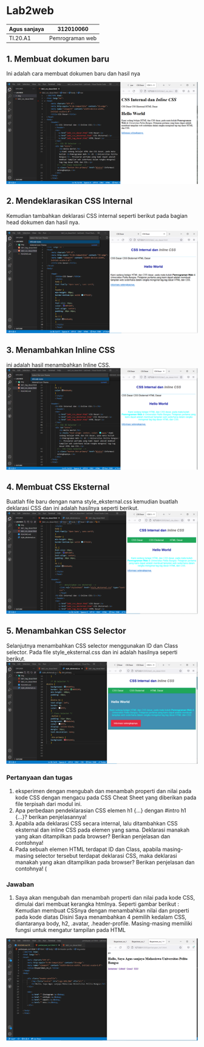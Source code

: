 # Lab2web 

| Agus sanjaya  | 312010060      |
| ------------  | ---------      |
| TI.20.A1      | Pemrograman web|

## 1. Membuat dokumen baru
Ini adalah cara membuat dokumen baru dan hasil nya 

![Lab2web](img/membuat%20dokumen%20html.PNG)

## 2. Mendeklarasikan CSS Internal
Kemudian tambahkan  deklarasi CSS internal seperti berikut pada bagian head dokumen dan hasil nya.

![Lab2web](img/mendeklarasi%20CSS%20Internal.PNG)

## 3. Menambahkan Inline CSS
ini adalah hasil menambahkan Inline CSS.
![Lab2web](img/menambahkan%20Inline%20CSS.PNG)

## 4. Membuat CSS Eksternal
Buatlah file baru dengan nama style_eksternal.css kemudian buatlah deklarasi CSS dan ini adalah hasilnya seperti berikut.
![Lab2web](img/membuat%20css%20eksternal.PNG)

## 5. Menambahkan CSS Selector
Selanjutnya menambahkan CSS selector menggunakan ID dan Class selector. Pada file style_eksternal.css dan ini adalah hasilnya seperti berikut.
![Lab2web](img/menambahkan%20css%20selector.PNG)

### Pertanyaan dan tugas 
1. eksperimen dengan mengubah dan menambah properti dan nilai pada kode CSS
dengan mengacu pada CSS Cheat Sheet yang diberikan pada file terpisah dari modul ini.
2. Apa perbedaan pendeklarasian CSS elemen h1 {...} dengan #intro h1 {...}? berikan
penjelasannya!
3. Apabila ada deklarasi CSS secara internal, lalu ditambahkan CSS eksternal dan inline CSS pada
elemen yang sama. Deklarasi manakah yang akan ditampilkan pada browser? Berikan
penjelasan dan contohnya!
4. Pada sebuah elemen HTML terdapat ID dan Class, apabila masing-masing selector tersebut
terdapat deklarasi CSS, maka deklarasi manakah yang akan ditampilkan pada browser?
Berikan penjelasan dan contohnya! ( <p id="paragraf-1" class="text-paragraf"> 

### Jawaban
 1. Saya akan mengubah dan menambah properti dan nilai pada kode CSS, dimulai dari membuat kerangka htmlnya. Seperti gambar berikut : Kemudian membuat CSSnya dengan menambahkan nilai dan properti pada kode diatas Disini Saya menambahkan 4 pemilih kedalam CSS, diantaranya body, h2, .avatar, .header-profile. Masing-masing memiliki fungsi untuk mengatur tampilan pada HTML

 ![Lab2web](img/jawaban%20no1.PNG)